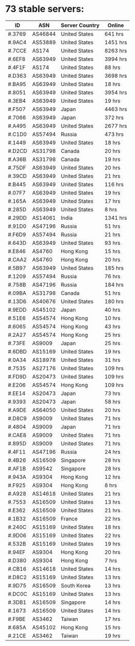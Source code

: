 # 73 stable servers:

| ID | ASN | Server Country | Online |
| ------ | ------ | ------ | ------ |
| #.3769 | AS46844 | United States | 641 hrs |
| #.9AC4 | AS53889 | United States | 1451 hrs |
| #.7CCE | AS174 | United States | 8263 hrs |
| #.6EF8 | AS63949 | United States | 3994 hrs |
| #.4F1F | AS174 | United States | 88 hrs |
| #.D363 | AS63949 | United States | 3698 hrs |
| #.BA95 | AS63949 | United States | 18 hrs |
| #.8051 | AS63949 | United States | 3954 hrs |
| #.3EB4 | AS63949 | United States | 19 hrs |
| #.F507 | AS63949 | Japan | 4463 hrs |
| #.7066 | AS63949 | Japan | 372 hrs |
| #.A495 | AS63949 | United States | 2677 hrs |
| #.C1D0 | AS57494 | Russia | 473 hrs |
| #.1449 | AS63949 | United States | 18 hrs |
| #.D2CD | AS31798 | Canada | 20 hrs |
| #.A36B | AS31798 | Canada | 19 hrs |
| #.75DF | AS63949 | United States | 20 hrs |
| #.39CD | AS63949 | United States | 21 hrs |
| #.B445 | AS63949 | United States | 116 hrs |
| #.07F7 | AS63949 | United States | 19 hrs |
| #.165A | AS63949 | United States | 17 hrs |
| #.285D | AS63949 | United States | 8 hrs |
| #.29DD | AS14061 | India | 1341 hrs |
| #.91D0 | AS47196 | Russia | 51 hrs |
| #.F6D9 | AS57494 | Russia | 21 hrs |
| #.643D | AS63949 | United States | 93 hrs |
| #.E846 | AS4760 | Hong Kong | 15 hrs |
| #.CAA2 | AS4760 | Hong Kong | 20 hrs |
| #.5B97 | AS63949 | United States | 185 hrs |
| #.1209 | AS57494 | Russia | 76 hrs |
| #.758B | AS47196 | Russia | 184 hrs |
| #.09BA | AS31798 | Canada | 51 hrs |
| #.13D6 | AS40676 | United States | 180 hrs |
| #.9EDD | AS45102 | Japan | 40 hrs |
| #.51E6 | AS54574 | Hong Kong | 10 hrs |
| #.6065 | AS54574 | Hong Kong | 43 hrs |
| #.2A27 | AS54574 | Hong Kong | 25 hrs |
| #.73FE | AS9009 | Japan | 25 hrs |
| #.6DBD | AS15169 | United States | 19 hrs |
| #.0A34 | AS18978 | United States | 31 hrs |
| #.7535 | AS27176 | United States | 109 hrs |
| #.FD9D | AS20473 | United States | 109 hrs |
| #.E206 | AS54574 | Hong Kong | 109 hrs |
| #.EE14 | AS20473 | Japan | 73 hrs |
| #.9393 | AS20473 | Japan | 58 hrs |
| #.A9DE | AS64050 | United States | 20 hrs |
| #.D8C9 | AS9009 | United States | 71 hrs |
| #.4804 | AS9009 | Japan | 71 hrs |
| #.CAE8 | AS9009 | United States | 71 hrs |
| #.895D | AS9009 | United States | 71 hrs |
| #.4F11 | AS47196 | Russia | 24 hrs |
| #.4B26 | AS16509 | Singapore | 28 hrs |
| #.AF1B | AS9542 | Singapore | 28 hrs |
| #.943A | AS9304 | Hong Kong | 12 hrs |
| #.F925 | AS9304 | Hong Kong | 8 hrs |
| #.A928 | AS14618 | United States | 21 hrs |
| #.7553 | AS16509 | United States | 13 hrs |
| #.E362 | AS16509 | United States | 21 hrs |
| #.1B32 | AS16509 | France | 22 hrs |
| #.240C | AS15169 | United States | 18 hrs |
| #.9D06 | AS15169 | United States | 22 hrs |
| #.532B | AS15169 | United States | 19 hrs |
| #.94EF | AS9304 | Hong Kong | 20 hrs |
| #.D380 | AS9304 | Hong Kong | 7 hrs |
| #.CB16 | AS14618 | United States | 14 hrs |
| #.D8C2 | AS15169 | United States | 13 hrs |
| #.9D75 | AS16509 | South Korea | 13 hrs |
| #.DC0C | AS15169 | United States | 13 hrs |
| #.3DB1 | AS16509 | Singapore | 14 hrs |
| #.1673 | AS16509 | United States | 14 hrs |
| #.F9BE | AS3462 | Taiwan | 17 hrs |
| #.685A | AS45102 | Hong Kong | 15 hrs |
| #.21CE | AS3462 | Taiwan | 19 hrs |

